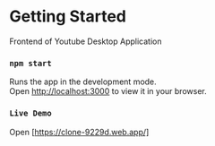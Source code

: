 # Getting Started 

Frontend of Youtube Desktop Application
### `npm start`

Runs the app in the development mode.\
Open [http://localhost:3000](http://localhost:3000) to view it in your browser.

### `Live Demo`
Open [https://clone-9229d.web.app/]
